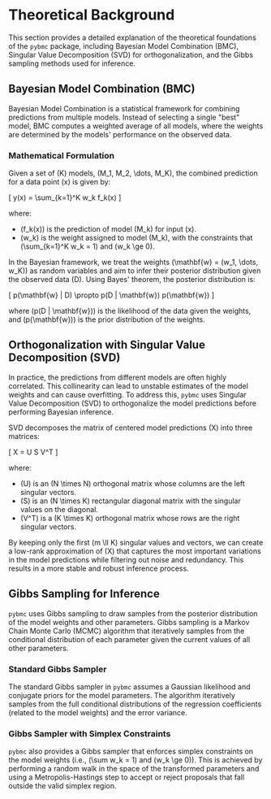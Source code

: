 # Theoretical Background

This section provides a detailed explanation of the theoretical foundations of the `pybmc` package, including Bayesian Model Combination (BMC), Singular Value Decomposition (SVD) for orthogonalization, and the Gibbs sampling methods used for inference.

## Bayesian Model Combination (BMC)

Bayesian Model Combination is a statistical framework for combining predictions from multiple models. Instead of selecting a single "best" model, BMC computes a weighted average of all models, where the weights are determined by the models' performance on the observed data.

### Mathematical Formulation

Given a set of \(K\) models, \(M_1, M_2, \dots, M_K\), the combined prediction for a data point \(x\) is given by:

\[
y(x) = \sum_{k=1}^K w_k f_k(x)
\]

where:
- \(f_k(x)\) is the prediction of model \(M_k\) for input \(x\).
- \(w_k\) is the weight assigned to model \(M_k\), with the constraints that \(\sum_{k=1}^K w_k = 1\) and \(w_k \ge 0\).

In the Bayesian framework, we treat the weights \(\mathbf{w} = (w_1, \dots, w_K)\) as random variables and aim to infer their posterior distribution given the observed data \(D\). Using Bayes' theorem, the posterior distribution is:

\[
p(\mathbf{w} | D) \propto p(D | \mathbf{w}) p(\mathbf{w})
\]

where \(p(D | \mathbf{w})\) is the likelihood of the data given the weights, and \(p(\mathbf{w})\) is the prior distribution of the weights.

## Orthogonalization with Singular Value Decomposition (SVD)

In practice, the predictions from different models are often highly correlated. This collinearity can lead to unstable estimates of the model weights and can cause overfitting. To address this, `pybmc` uses Singular Value Decomposition (SVD) to orthogonalize the model predictions before performing Bayesian inference.

SVD decomposes the matrix of centered model predictions \(X\) into three matrices:

\[
X = U S V^T
\]

where:
- \(U\) is an \(N \times N\) orthogonal matrix whose columns are the left singular vectors.
- \(S\) is an \(N \times K\) rectangular diagonal matrix with the singular values on the diagonal.
- \(V^T\) is a \(K \times K\) orthogonal matrix whose rows are the right singular vectors.

By keeping only the first \(m \ll K\) singular values and vectors, we can create a low-rank approximation of \(X\) that captures the most important variations in the model predictions while filtering out noise and redundancy. This results in a more stable and robust inference process.

## Gibbs Sampling for Inference

`pybmc` uses Gibbs sampling to draw samples from the posterior distribution of the model weights and other parameters. Gibbs sampling is a Markov Chain Monte Carlo (MCMC) algorithm that iteratively samples from the conditional distribution of each parameter given the current values of all other parameters.

### Standard Gibbs Sampler

The standard Gibbs sampler in `pybmc` assumes a Gaussian likelihood and conjugate priors for the model parameters. The algorithm iteratively samples from the full conditional distributions of the regression coefficients (related to the model weights) and the error variance.

### Gibbs Sampler with Simplex Constraints

`pybmc` also provides a Gibbs sampler that enforces simplex constraints on the model weights (i.e., \(\sum w_k = 1\) and \(w_k \ge 0\)). This is achieved by performing a random walk in the space of the transformed parameters and using a Metropolis-Hastings step to accept or reject proposals that fall outside the valid simplex region.